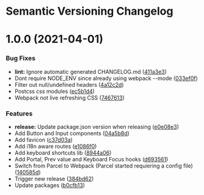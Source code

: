 # Semantic Versioning Changelog

# 1.0.0 (2021-04-01)


### Bug Fixes

* **lint:** Ignore automatic generated CHANGELOG.md ([411a3e3](https://github.com/andreidmt/tpl-react/commit/411a3e39ae1d1fbc3ba1ede80f27450a5d6445a0))
* Dont require NODE_ENV since already using webpack --mode ([033ef0f](https://github.com/andreidmt/tpl-react/commit/033ef0f818e71c0408950217d780aacefe26ccc2))
* Filter out null/undefined headers ([4a12c2d](https://github.com/andreidmt/tpl-react/commit/4a12c2da748fb0727100f3d107e76780b4063a85))
* Postcss css modules ([ec5b1d4](https://github.com/andreidmt/tpl-react/commit/ec5b1d4dd1e98c9d3e1a1ce8e68822446d910a40))
* Webpack not live refreshing CSS ([7467613](https://github.com/andreidmt/tpl-react/commit/74676135b244f33c3d9deac24f43b17af55eea09))


### Features

* **release:** Update package.json version when releasing ([e0e08e3](https://github.com/andreidmt/tpl-react/commit/e0e08e3d901fd8151727902a5479f076b4acdf64))
* Add Button and Input components ([04a5b8d](https://github.com/andreidmt/tpl-react/commit/04a5b8dbfe31f95f57589721944c70fbb1bd9b44))
* Add favicon ([c37d03a](https://github.com/andreidmt/tpl-react/commit/c37d03ae04f6a30c6890a6d10c254d47756d1507))
* Add i18n aware routes ([e1086f0](https://github.com/andreidmt/tpl-react/commit/e1086f0a92fd2ee7bb36f870e0832b998d19b564))
* Add keyboard shortcuts lib ([8944a06](https://github.com/andreidmt/tpl-react/commit/8944a0633b56c9a25d184026d7ca032379640982))
* Add Portal, Prev value and Keyboard Focus hooks ([d693561](https://github.com/andreidmt/tpl-react/commit/d693561ec4f428344aa06f6181aaec68d9f40913))
* Switch from Parcel to Webpack (Parcel started requiering a config file) ([140585d](https://github.com/andreidmt/tpl-react/commit/140585dc25ec32078075de60e230f3373f184999))
* Trigger new release ([384bd62](https://github.com/andreidmt/tpl-react/commit/384bd62008966d87c27f8acc3be42055988cab0d))
* Update packages ([b0cfb13](https://github.com/andreidmt/tpl-react/commit/b0cfb13aa6b2691d16cf6e035755d56321dab9b7))
